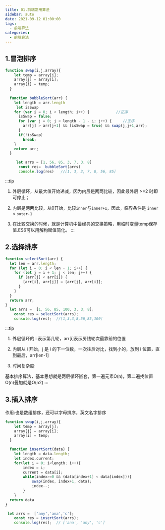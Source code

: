 ```yaml
---
title: 01.前端常用算法
sidebar: auto
date: 2021-09-12 01:00:00
tags:
  - 前端算法
categories:
  - 前端算法
---
```




## 1.冒泡排序

```js
function swap(i,j,array){
    let temp = array[j];
    array[j] = array[i];
    array[i] = temp;
  }
  
  function bubbleSort(arr) {
    let length = arr.length
     let isSwap
    for (var i = 0; i < length; i++) {            //正序
      isSwap = false;
      for (var j = 0; j < length - 1 - i; j++) {     //正序
        arr[j] > arr[j+1] && (isSwap = true) && swap(j,j+1,arr);
      }
      if(!isSwap)
        break;
    }
    return arr;
  }

     let arrs = [1, 56, 85, 3, 7, 3, 8]
      const res=  bubbleSort(arrs)
      console.log(res)   //[1, 3, 3, 7, 8, 56, 85]
```

:::tip
1. 外层循环，从最大值开始递减，因为内层是两两比较，因此最外层 >=2 时即可停止；

2. 内层是两两比较，从0开始，比较`inner`与`inner+1`，因此，临界条件是 `inner` < `outer-1`

3. 在比较交换的时候，就是计算机中最经典的交换策略，用临时变量temp保存值.ES6可以用解构赋值简化。
:::


## 2.选择排序
```js
function selectSort(arr) {
  let len = arr.length;
  for (let i = 0; i < len - 1; i++) {
    for (let j = i + 1; j < len; j++) {
      if (arr[j] < arr[i]) {
        [arr[i], arr[j]] = [arr[j], arr[i]];
      }
    }
  }
  return arr;
}
  let arrs =  [1, 56, 85, 100, 3, 3, 8];
    const res = selectSort(arrs);
    console.log(res);  //[1,3,3,8,56,85,100]
```

:::tip
1. 外层循环的 i 表示第几轮，arr[i]表示房钱轮次最靠前的位置

2. 内层从 i 开始，j 是 i 的下一位数，一次往后对比，找到小的，放到 i 位置，直到最后，arr[len-1]

3. 时间复杂度:

基本排序算法，基本思想就是两层循环嵌套，第一遍元素O(n)，第二遍找位置O(n)叠加就是O(n2)
:::



## 3.插入排序
作用:也是数组排序，还可以字母排序，英文名字排序
```js
function swap(i,j,array){
    let temp = array[j];
    array[j] = array[i];
    array[i] = temp;
  }

  function insertSort(data) {
    let length = data.length;
    let index,current;
    for(let i = 0; i<length; i++){
        index = i;
        current = data[i];
        while(index>=0 && (data[index+1] < data[index])){
            swap(index, index+1, data);
            index--;
        }
    }
  return data
}

 let arrs =  ['any','ana','c'];
    const res = insertSort(arrs);
    console.log(res);  // ['ana', 'any', 'c']

```